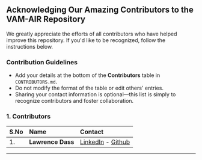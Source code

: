 ## Acknowledging Our Amazing Contributors to the VAM-AIR Repository  

We greatly appreciate the efforts of all contributors who have helped improve this repository. If you'd like to be recognized, follow the instructions below.  

### Contribution Guidelines  

- Add your details at the bottom of the **Contributors** table in `CONTRIBUTORS.md`.  
- Do not modify the format of the table or edit others' entries.  
- Sharing your contact information is optional—this list is simply to recognize contributors and foster collaboration.  

### 1. Contributors  

| S.No | Name | Contact |
|------|:----|:--------|
| 1.  | **Lawrence Dass** | [LinkedIn](https://www.linkedin.com/in/lawrencedass/) - [Github](https://github.com/lawrence-dass) |

---